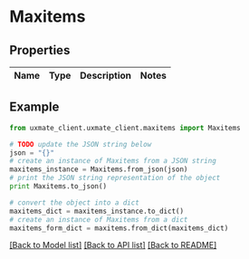 # Maxitems


## Properties
Name | Type | Description | Notes
------------ | ------------- | ------------- | -------------

## Example

```python
from uxmate_client.uxmate_client.maxitems import Maxitems

# TODO update the JSON string below
json = "{}"
# create an instance of Maxitems from a JSON string
maxitems_instance = Maxitems.from_json(json)
# print the JSON string representation of the object
print Maxitems.to_json()

# convert the object into a dict
maxitems_dict = maxitems_instance.to_dict()
# create an instance of Maxitems from a dict
maxitems_form_dict = maxitems.from_dict(maxitems_dict)
```
[[Back to Model list]](../README.md#documentation-for-models) [[Back to API list]](../README.md#documentation-for-api-endpoints) [[Back to README]](../README.md)


